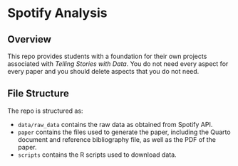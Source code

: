 # Spotify Analysis

## Overview

This repo provides students with a foundation for their own projects associated with *Telling Stories with Data*. You do not need every aspect for every paper and you should delete aspects that you do not need.


## File Structure

The repo is structured as:

-   `data/raw_data` contains the raw data as obtained from Spotify API.
-   `paper` contains the files used to generate the paper, including the Quarto document and reference bibliography file, as well as the PDF of the paper. 
-   `scripts` contains the R scripts used to download data.

